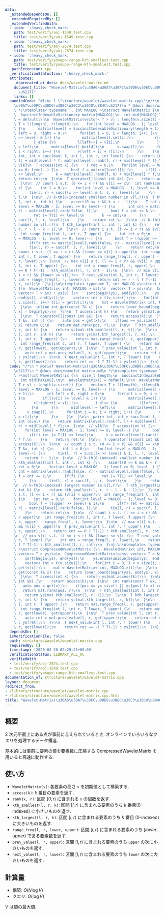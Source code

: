 ```yaml
---
data:
  _extendedDependsOn: []
  _extendedRequiredBy: []
  _extendedVerifiedWith:
  - icon: ':heavy_check_mark:'
    path: test/verify/aoj-1549.test.cpp
    title: test/verify/aoj-1549.test.cpp
  - icon: ':heavy_check_mark:'
    path: test/verify/aoj-2674.test.cpp
    title: test/verify/aoj-2674.test.cpp
  - icon: ':heavy_check_mark:'
    path: test/verify/yosupo-range-kth-smallest.test.cpp
    title: test/verify/yosupo-range-kth-smallest.test.cpp
  _pathExtension: cpp
  _verificationStatusIcon: ':heavy_check_mark:'
  attributes:
    _deprecated_at_docs: docs/wavelet-matrix.md
    document_title: "Wavelet-Matrix(\u30A6\u30A7\u30FC\u30D6\u30EC\u30C3\u30C8\u884C\
      \u5217)"
    links: []
  bundledCode: "#line 1 \"structure/wavelet/wavelet-matrix.cpp\"\n/*\n * @brief Wavelet-Matrix(\u30A6\
    \u30A7\u30FC\u30D6\u30EC\u30C3\u30C8\u884C\u5217)\n * @docs docs/wavelet-matrix.md\n\
    \ */\ntemplate< typename T, int MAXLOG >\nstruct WaveletMatrix {\n  size_t length;\n\
    \  SuccinctIndexableDictionary matrix[MAXLOG];\n  int mid[MAXLOG];\n\n  WaveletMatrix()\
    \ = default;\n\n  WaveletMatrix(vector< T > v) : length(v.size()) {\n    vector<\
    \ T > l(length), r(length);\n    for(int level = MAXLOG - 1; level >= 0; level--)\
    \ {\n      matrix[level] = SuccinctIndexableDictionary(length + 1);\n      int\
    \ left = 0, right = 0;\n      for(int i = 0; i < length; i++) {\n        if(((v[i]\
    \ >> level) & 1)) {\n          matrix[level].set(i);\n          r[right++] = v[i];\n\
    \        } else {\n          l[left++] = v[i];\n        }\n      }\n      mid[level]\
    \ = left;\n      matrix[level].build();\n      v.swap(l);\n      for(int i = 0;\
    \ i < right; i++) {\n        v[left + i] = r[i];\n      }\n    }\n  }\n\n  pair<\
    \ int, int > succ(bool f, int l, int r, int level) {\n    return {matrix[level].rank(f,\
    \ l) + mid[level] * f, matrix[level].rank(f, r) + mid[level] * f};\n  }\n\n  //\
    \ v[k]\n  T access(int k) {\n    T ret = 0;\n    for(int level = MAXLOG - 1; level\
    \ >= 0; level--) {\n      bool f = matrix[level][k];\n      if(f) ret |= T(1)\
    \ << level;\n      k = matrix[level].rank(f, k) + mid[level] * f;\n    }\n   \
    \ return ret;\n  }\n\n  T operator[](const int &k) {\n    return access(k);\n\
    \  }\n\n  // count i s.t. (0 <= i < r) && v[i] == x\n  int rank(const T &x, int\
    \ r) {\n    int l = 0;\n    for(int level = MAXLOG - 1; level >= 0; level--) {\n\
    \      tie(l, r) = succ((x >> level) & 1, l, r, level);\n    }\n    return r -\
    \ l;\n  }\n\n  // k-th(0-indexed) smallest number in v[l,r)\n  T kth_smallest(int\
    \ l, int r, int k) {\n    assert(0 <= k && k < r - l);\n    T ret = 0;\n    for(int\
    \ level = MAXLOG - 1; level >= 0; level--) {\n      int cnt = matrix[level].rank(false,\
    \ r) - matrix[level].rank(false, l);\n      bool f = cnt <= k;\n      if(f) {\n\
    \        ret |= T(1) << level;\n        k -= cnt;\n      }\n      tie(l, r) =\
    \ succ(f, l, r, level);\n    }\n    return ret;\n  }\n\n  // k-th(0-indexed) largest\
    \ number in v[l,r)\n  T kth_largest(int l, int r, int k) {\n    return kth_smallest(l,\
    \ r, r - l - k - 1);\n  }\n\n  // count i s.t. (l <= i < r) && (v[i] < upper)\n\
    \  int range_freq(int l, int r, T upper) {\n    int ret = 0;\n    for(int level\
    \ = MAXLOG - 1; level >= 0; level--) {\n      bool f = ((upper >> level) & 1);\n\
    \      if(f) ret += matrix[level].rank(false, r) - matrix[level].rank(false, l);\n\
    \      tie(l, r) = succ(f, l, r, level);\n    }\n    return ret;\n  }\n\n  //\
    \ count i s.t. (l <= i < r) && (lower <= v[i] < upper)\n  int range_freq(int l,\
    \ int r, T lower, T upper) {\n    return range_freq(l, r, upper) - range_freq(l,\
    \ r, lower);\n  }\n\n  // max v[i] s.t. (l <= i < r) && (v[i] < upper)\n  T prev_value(int\
    \ l, int r, T upper) {\n    int cnt = range_freq(l, r, upper);\n    return cnt\
    \ == 0 ? T(-1) : kth_smallest(l, r, cnt - 1);\n  }\n\n  // min v[i] s.t. (l <=\
    \ i < r) && (lower <= v[i])\n  T next_value(int l, int r, T lower) {\n    int\
    \ cnt = range_freq(l, r, lower);\n    return cnt == r - l ? T(-1) : kth_smallest(l,\
    \ r, cnt);\n  }\n};\n\ntemplate< typename T, int MAXLOG >\nstruct CompressedWaveletMatrix\
    \ {\n  WaveletMatrix< int, MAXLOG > mat;\n  vector< T > ys;\n\n  CompressedWaveletMatrix(const\
    \ vector< T > &v) : ys(v) {\n    sort(begin(ys), end(ys));\n    ys.erase(unique(begin(ys),\
    \ end(ys)), end(ys));\n    vector< int > t(v.size());\n    for(int i = 0; i <\
    \ v.size(); i++) t[i] = get(v[i]);\n    mat = WaveletMatrix< int, MAXLOG >(t);\n\
    \  }\n\n  inline int get(const T& x) {\n    return lower_bound(begin(ys), end(ys),\
    \ x) - begin(ys);\n  }\n\n  T access(int k) {\n    return ys[mat.access(k)];\n\
    \  }\n\n  T operator[](const int &k) {\n    return access(k);\n  }\n\n  int rank(const\
    \ T &x, int r) {\n    auto pos = get(x);\n    if(pos == ys.size() || ys[pos] !=\
    \ x) return 0;\n    return mat.rank(pos, r);\n  }\n\n  T kth_smallest(int l, int\
    \ r, int k) {\n    return ys[mat.kth_smallest(l, r, k)];\n  }\n\n  T kth_largest(int\
    \ l, int r, int k) {\n    return ys[mat.kth_largest(l, r, k)];\n  }\n\n  int range_freq(int\
    \ l, int r, T upper) {\n    return mat.range_freq(l, r, get(upper));\n  }\n\n\
    \  int range_freq(int l, int r, T lower, T upper) {\n    return mat.range_freq(l,\
    \ r, get(lower), get(upper));\n  }\n\n  T prev_value(int l, int r, T upper) {\n\
    \    auto ret = mat.prev_value(l, r, get(upper));\n    return ret == -1 ? T(-1)\
    \ : ys[ret];\n  }\n\n  T next_value(int l, int r, T lower) {\n    auto ret = mat.next_value(l,\
    \ r, get(lower));\n    return ret == -1 ? T(-1) : ys[ret];\n  }\n};\n"
  code: "/*\n * @brief Wavelet-Matrix(\u30A6\u30A7\u30FC\u30D6\u30EC\u30C3\u30C8\u884C\
    \u5217)\n * @docs docs/wavelet-matrix.md\n */\ntemplate< typename T, int MAXLOG\
    \ >\nstruct WaveletMatrix {\n  size_t length;\n  SuccinctIndexableDictionary matrix[MAXLOG];\n\
    \  int mid[MAXLOG];\n\n  WaveletMatrix() = default;\n\n  WaveletMatrix(vector<\
    \ T > v) : length(v.size()) {\n    vector< T > l(length), r(length);\n    for(int\
    \ level = MAXLOG - 1; level >= 0; level--) {\n      matrix[level] = SuccinctIndexableDictionary(length\
    \ + 1);\n      int left = 0, right = 0;\n      for(int i = 0; i < length; i++)\
    \ {\n        if(((v[i] >> level) & 1)) {\n          matrix[level].set(i);\n  \
    \        r[right++] = v[i];\n        } else {\n          l[left++] = v[i];\n \
    \       }\n      }\n      mid[level] = left;\n      matrix[level].build();\n \
    \     v.swap(l);\n      for(int i = 0; i < right; i++) {\n        v[left + i]\
    \ = r[i];\n      }\n    }\n  }\n\n  pair< int, int > succ(bool f, int l, int r,\
    \ int level) {\n    return {matrix[level].rank(f, l) + mid[level] * f, matrix[level].rank(f,\
    \ r) + mid[level] * f};\n  }\n\n  // v[k]\n  T access(int k) {\n    T ret = 0;\n\
    \    for(int level = MAXLOG - 1; level >= 0; level--) {\n      bool f = matrix[level][k];\n\
    \      if(f) ret |= T(1) << level;\n      k = matrix[level].rank(f, k) + mid[level]\
    \ * f;\n    }\n    return ret;\n  }\n\n  T operator[](const int &k) {\n    return\
    \ access(k);\n  }\n\n  // count i s.t. (0 <= i < r) && v[i] == x\n  int rank(const\
    \ T &x, int r) {\n    int l = 0;\n    for(int level = MAXLOG - 1; level >= 0;\
    \ level--) {\n      tie(l, r) = succ((x >> level) & 1, l, r, level);\n    }\n\
    \    return r - l;\n  }\n\n  // k-th(0-indexed) smallest number in v[l,r)\n  T\
    \ kth_smallest(int l, int r, int k) {\n    assert(0 <= k && k < r - l);\n    T\
    \ ret = 0;\n    for(int level = MAXLOG - 1; level >= 0; level--) {\n      int\
    \ cnt = matrix[level].rank(false, r) - matrix[level].rank(false, l);\n      bool\
    \ f = cnt <= k;\n      if(f) {\n        ret |= T(1) << level;\n        k -= cnt;\n\
    \      }\n      tie(l, r) = succ(f, l, r, level);\n    }\n    return ret;\n  }\n\
    \n  // k-th(0-indexed) largest number in v[l,r)\n  T kth_largest(int l, int r,\
    \ int k) {\n    return kth_smallest(l, r, r - l - k - 1);\n  }\n\n  // count i\
    \ s.t. (l <= i < r) && (v[i] < upper)\n  int range_freq(int l, int r, T upper)\
    \ {\n    int ret = 0;\n    for(int level = MAXLOG - 1; level >= 0; level--) {\n\
    \      bool f = ((upper >> level) & 1);\n      if(f) ret += matrix[level].rank(false,\
    \ r) - matrix[level].rank(false, l);\n      tie(l, r) = succ(f, l, r, level);\n\
    \    }\n    return ret;\n  }\n\n  // count i s.t. (l <= i < r) && (lower <= v[i]\
    \ < upper)\n  int range_freq(int l, int r, T lower, T upper) {\n    return range_freq(l,\
    \ r, upper) - range_freq(l, r, lower);\n  }\n\n  // max v[i] s.t. (l <= i < r)\
    \ && (v[i] < upper)\n  T prev_value(int l, int r, T upper) {\n    int cnt = range_freq(l,\
    \ r, upper);\n    return cnt == 0 ? T(-1) : kth_smallest(l, r, cnt - 1);\n  }\n\
    \n  // min v[i] s.t. (l <= i < r) && (lower <= v[i])\n  T next_value(int l, int\
    \ r, T lower) {\n    int cnt = range_freq(l, r, lower);\n    return cnt == r -\
    \ l ? T(-1) : kth_smallest(l, r, cnt);\n  }\n};\n\ntemplate< typename T, int MAXLOG\
    \ >\nstruct CompressedWaveletMatrix {\n  WaveletMatrix< int, MAXLOG > mat;\n \
    \ vector< T > ys;\n\n  CompressedWaveletMatrix(const vector< T > &v) : ys(v) {\n\
    \    sort(begin(ys), end(ys));\n    ys.erase(unique(begin(ys), end(ys)), end(ys));\n\
    \    vector< int > t(v.size());\n    for(int i = 0; i < v.size(); i++) t[i] =\
    \ get(v[i]);\n    mat = WaveletMatrix< int, MAXLOG >(t);\n  }\n\n  inline int\
    \ get(const T& x) {\n    return lower_bound(begin(ys), end(ys), x) - begin(ys);\n\
    \  }\n\n  T access(int k) {\n    return ys[mat.access(k)];\n  }\n\n  T operator[](const\
    \ int &k) {\n    return access(k);\n  }\n\n  int rank(const T &x, int r) {\n \
    \   auto pos = get(x);\n    if(pos == ys.size() || ys[pos] != x) return 0;\n \
    \   return mat.rank(pos, r);\n  }\n\n  T kth_smallest(int l, int r, int k) {\n\
    \    return ys[mat.kth_smallest(l, r, k)];\n  }\n\n  T kth_largest(int l, int\
    \ r, int k) {\n    return ys[mat.kth_largest(l, r, k)];\n  }\n\n  int range_freq(int\
    \ l, int r, T upper) {\n    return mat.range_freq(l, r, get(upper));\n  }\n\n\
    \  int range_freq(int l, int r, T lower, T upper) {\n    return mat.range_freq(l,\
    \ r, get(lower), get(upper));\n  }\n\n  T prev_value(int l, int r, T upper) {\n\
    \    auto ret = mat.prev_value(l, r, get(upper));\n    return ret == -1 ? T(-1)\
    \ : ys[ret];\n  }\n\n  T next_value(int l, int r, T lower) {\n    auto ret = mat.next_value(l,\
    \ r, get(lower));\n    return ret == -1 ? T(-1) : ys[ret];\n  }\n};\n"
  dependsOn: []
  isVerificationFile: false
  path: structure/wavelet/wavelet-matrix.cpp
  requiredBy: []
  timestamp: '2020-08-20 02:29:21+09:00'
  verificationStatus: LIBRARY_ALL_AC
  verifiedWith:
  - test/verify/aoj-2674.test.cpp
  - test/verify/aoj-1549.test.cpp
  - test/verify/yosupo-range-kth-smallest.test.cpp
documentation_of: structure/wavelet/wavelet-matrix.cpp
layout: document
redirect_from:
- /library/structure/wavelet/wavelet-matrix.cpp
- /library/structure/wavelet/wavelet-matrix.cpp.html
title: "Wavelet-Matrix(\u30A6\u30A7\u30FC\u30D6\u30EC\u30C3\u30C8\u884C\u5217)"
---
```

## 概要

$2$ 次元平面上にある点が事前に与えられているとき, オンラインでいろいろなクエリを処理するデータ構造.

基本的には事前に要素の値を要素数に圧縮する CompressedWaveletMatrix を用いると高速に動作する.

## 使い方
* `WaveletMatrix(v)`: 各要素の高さ `v` を初期値として構築する.
* `access(k)`: $k$ 番目の要素を返す.
* `rank(x, r)`: 区間 $[0, r)$ に含まれる `x` の個数を返す.
* `kth_smallest(l, r, k)`: 区間 $[l, r)$ に含まれる要素のうち $k$ 番目(0-indexed) に小さいものを返す.
* `kth_largest(l, r, k)`: 区間 $[l, r)$ に含まれる要素のうち $k$ 番目 (0-indexed) に大きいものを返す.
* `range_freq(l, r, lower, upper)`: 区間 $[l, r)$ に含まれる要素のうち $[lower, upper)$ である要素数を返す.
* `prev_value(l, r, upper)`: 区間 $[l, r)$ に含まれる要素のうち `upper` の次に小さいものを返す.
* `next_value(l, r, lower)`: 区間 $[l, r)$ に含まれる要素のうち `lower` の次に大きいものを返す.

## 計算量

* 構築: $O(N \log V)$
* クエリ: $O(\log V)$

$V$ は値の最大値.
